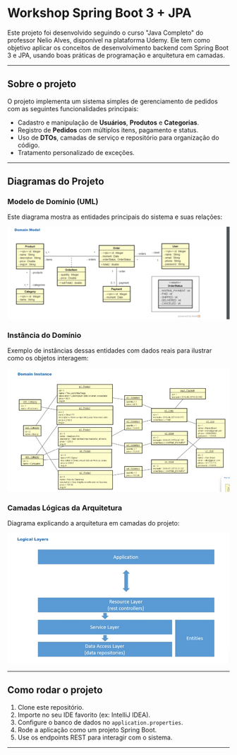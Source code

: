 # Workshop Spring Boot 3 + JPA

Este projeto foi desenvolvido seguindo o curso "Java Completo" do professor Nelio Alves, disponível na plataforma Udemy. Ele tem como objetivo aplicar os conceitos de desenvolvimento backend com Spring Boot 3 e JPA, usando boas práticas de programação e arquitetura em camadas.

---

## Sobre o projeto

O projeto implementa um sistema simples de gerenciamento de pedidos com as seguintes funcionalidades principais:

- Cadastro e manipulação de **Usuários**, **Produtos** e **Categorias**.
- Registro de **Pedidos** com múltiplos itens, pagamento e status.
- Uso de **DTOs**, camadas de serviço e repositório para organização do código.
- Tratamento personalizado de exceções.

---

## Diagramas do Projeto

### Modelo de Domínio (UML)

Este diagrama mostra as entidades principais do sistema e suas relações:

![Modelo de Domínio UML](docs/images/domain-model.png)

### Instância do Domínio

Exemplo de instâncias dessas entidades com dados reais para ilustrar como os objetos interagem:

![Instância do Domínio](docs/images/domain-instance.png)

### Camadas Lógicas da Arquitetura

Diagrama explicando a arquitetura em camadas do projeto:

![Camadas Lógicas](docs/images/logical-layers.png)

---

## Como rodar o projeto

1. Clone este repositório.
2. Importe no seu IDE favorito (ex: IntelliJ IDEA).
3. Configure o banco de dados no `application.properties`.
4. Rode a aplicação como um projeto Spring Boot.
5. Use os endpoints REST para interagir com o sistema.

---
